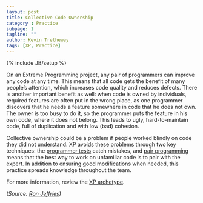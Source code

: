 ```yaml
---
layout: post
title: Collective Code Ownership
category : Practice
subpage: 1
tagline: ""
author: Kevin Trethewey
tags: [XP, Practice]
---
```

{% include JB/setup %}

On an Extreme Programming project, any pair of programmers can improve any code at any time. This means that all code gets the benefit of many people’s attention, which increases code quality and reduces defects. There is another important benefit as well: when code is owned by individuals, required features are often put in the wrong place, as one programmer discovers that he needs a feature somewhere in code that he does not own. The owner is too busy to do it, so the programmer puts the feature in his own code, where it does not belong. This leads to ugly, hard-to-maintain code, full of duplication and with low (bad) cohesion.

Collective ownership could be a problem if people worked blindly on code they did not understand. XP avoids these problems through two key techniques: the [programmer tests](/practice/TDD) catch mistakes, and [pair programming](/practice/PairProgramming) means that the best way to work on unfamiliar code is to pair with the expert. In addition to ensuring good modifications when needed, this practice spreads knowledge throughout the team.

For more information, review the [XP archetype](/archetype/XP/).

*(Source: [Ron Jeffries](http://ronjeffries.com/xprog/what-is-extreme-programming))*
